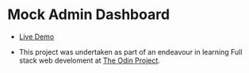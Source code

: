 # Mock Admin Dashboard

- [Live Demo](https://vkilng.github.io/admin-dashboard/)

- This project was undertaken as part of an endeavour in learning Full stack web develoment at [The Odin Project](https://www.theodinproject.com/).